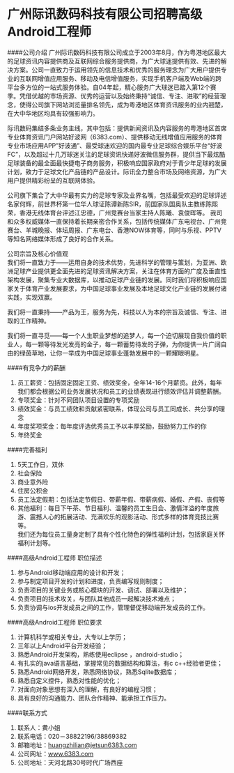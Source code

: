 广州际讯数码科技有限公司招聘高级Android工程师
=========
####公司介绍
广州际讯数码科技有限公司成立于2003年8月，作为粤港地区最大的足球资讯内容提供商及互联网综合服务提供商，为广大球迷提供有效、先进的解决方案。公司一直致力于运用领先的信息技术和优秀的服务理念为广大用户提供专业的互联网增值应用服务、移动及电信增值服务，实现手机客户端及Web端的跨平台多方位的一站式服务体验。自04年起，精心服务广大球迷已踏入第12个赛季。凭借优越的市场资源、优秀的运营以及始终秉持“诚信、专注、进取”的经营理念，使得公司旗下网站浏览量排名领先，成为粤港地区体育资讯服务的业内翘楚，在大中华地区均具有较强影响力。  

际讯数码集结多条业务主线，其中包括：提供新闻资讯及内容服务的粤港地区首席专业体育资讯门户网站好波网（6383.com）、提供移动无线增值应用服务的体育专业市场应用APP”好波通”、最受球迷欢迎的国内最专业足球综合娱乐平台“好波FC”，以及超过十几万球迷关注的足球资讯快递好波微信服务群，提供当下最炫酷足球装备的最全面最快捷电子商务服务，积极响应国家政府对于青少年足球的发展计划，致力于足球文化产品链的产品设计。际讯全力整合市场及网络资源，为广大用户提供精彩纷呈的互联网体验。  

公司旗下集合了大中华最有实力的足球专家及业界名嘴，包括最受欢迎的足球评述名家何辉，前世界杯第一位华人球证陈谭新陈SIR，前国家队国奥队主教练陈熙荣，香港无线体育台评述江忠德，广州竞赛台当家主持人陈曦、袁俊晖等。
我司和众多权威媒体一直保持着长期亲密合作关系，包括传统媒体广东电视台、广州竞赛台、羊城晚报、体坛周报、广东电台、香港NOW体育等，同时与乐视、PPTV等知名网络媒体形成了良好的合作关系。  

公司宗旨及核心价值观  
我们将一直致力于——运用自身的技术优势，先进科学的管理与策划，为亚洲、欧洲足球产业提供更全面先进的足球资讯解决方案，关注在体育方面的广度及垂直性架构发展，聚集专业大数据库，以推动足球产业链的发展。同时我们将积极响应国家关于体育产业发展要求，为中国足球事业发展及本地足球文化产业链的发展付诸实践，实现双赢。  

我们将一直秉持——产品为王，服务为先，科技以人为本的宗旨及诚信、专注、进取的工作精神。  

我们将一直寻觅——每一个人生职业梦想的追梦人，每一个迫切展现自我价值的职业人，每一颗等待发光发亮的金子，每一颗蓄势待发的子弹，为你提供一片广阔自由的绿茵草地，让你一举成为中国足球事业蓬勃发展中的一颗耀眼明星。  

####有竞争力的薪酬
1. 员工薪资：包括固定固定工资、绩效奖金，全年14-16个月薪资。此外，每年我们都会根据公司业务发展状况和员工的业绩表现进行绩效评估并调整薪酬。
2. 专项奖金：针对不同团队项目设置的专项奖励
3. 绩效奖金：与员工绩效和贡献紧密联系，体现公司与员工同成长、共分享的理念
4. 年度奖项奖金：每年度评选优秀员工予以丰厚奖励，鼓励努力工作的你
5. 年终奖金

####完善福利
1. 5天工作日，双休
2. 社会保险
3. 商业意外险
4. 住房公积金
5. 员工法定假期：包括法定节假日、带薪年假、带薪病假、婚假、产假、丧假等
6. 其他福利：每日下午茶、节日福利、温馨的员工生日会、激情洋溢的年度旅游、震撼人心的拓展活动、充满欢乐的观影活动、形式多样的体育竞技比赛等。  
我们还为每位员工量身定制了具有个性化特色的弹性福利计划，包括家庭关怀福利计划等。

####高级Android工程师 职位描述
1. 参与Android移动端应用的设计和开发；
2. 参与制定项目开发的计划和进度，负责编写规则制度；
3. 负责项目的关键业务或核心模块的开发、调试、部署以及维护；
4. 负责项目的技术攻关，与团队其他成员一起解决技术难点；
5. 负责协调与ios开发成员之间的工作，管理督促移动端开发成员的工作。

####高级Android工程师 职位要求
1. 计算机科学或相关专业，大专以上学历；
2. 三年以上Android平台开发经验；
3. 熟悉Android开发架构，熟练使用eclipse ，android-studio；
4. 有扎实的java语言基础，掌握常见的数据结构和算法，有c c++经验者更佳；
5. 熟悉Android网络开发，熟悉网络协议，熟悉Sqlite数据库；
6. 熟悉自定义控件，熟悉对性能的优化；
7. 对面向对象思想有深入的理解，有良好的编程习惯；
8. 具有良好的沟通能力、团队合作精神、能承担工作压力。

####联系方式
1. 联系人：黄小姐
2. 联系电话：020－38822196/38869382
3. 邮箱地址：[huangzhilian@jetsun6383.com](huangzhilian@jetsun6383.com)
4. 公司网址：www.6383.com
5. 公司地址：天河北路30号时代广场西座
